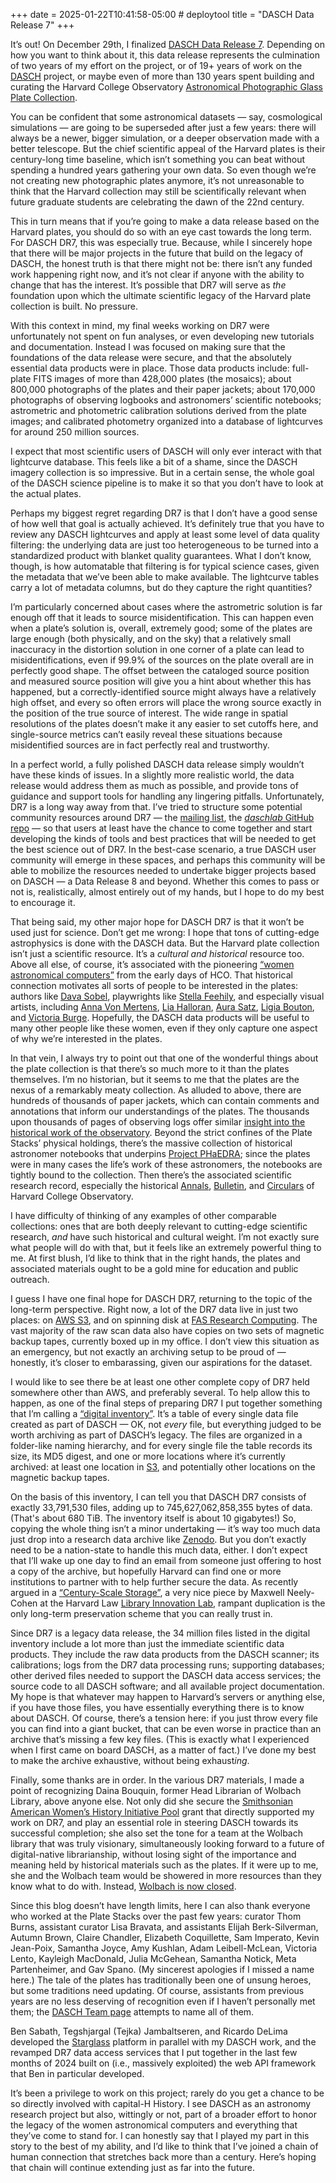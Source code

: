 +++
date = 2025-01-22T10:41:58-05:00 # deploytool
title = "DASCH Data Release 7"
+++

It’s out! On December 29th, I finalized [DASCH Data Release 7][dr7]. Depending
on how you want to think about it, this data release represents the culmination
of two years of my effort on the project, or of 19+ years of work on the [DASCH]
project, or maybe even of more than 130 years spent building and curating the
Harvard College Observatory [Astronomical Photographic Glass Plate
Collection][stacks].

[dr7]: https://dasch.cfa.harvard.edu/dr7/
[DASCH]: https://dasch.cfa.harvard.edu/
[stacks]: https://platestacks.cfa.harvard.edu/

<!-- more -->

You can be confident that some astronomical datasets — say, cosmological
simulations — are going to be superseded after just a few years: there will
always be a newer, bigger simulation, or a deeper observation made with a better
telescope. But the chief scientific appeal of the Harvard plates is their
century-long time baseline, which isn’t something you can beat without spending
a hundred years gathering your own data. So even though we’re not creating new
photographic plates anymore, it’s not unreasonable to think that the Harvard
collection may still be scientifically relevant when future graduate students
are celebrating the dawn of the 22nd century.

This in turn means that if you’re going to make a data release based on the
Harvard plates, you should do so with an eye cast towards the long term. For
DASCH DR7, this was especially true. Because, while I sincerely hope that there
will be major projects in the future that build on the legacy of DASCH, the
honest truth is that there might not be: there isn’t any funded work happening
right now, and it’s not clear if anyone with the ability to change that has the
interest. It’s possible that DR7 will serve as *the* foundation upon which the
ultimate scientific legacy of the Harvard plate collection is built. No
pressure.

With this context in mind, my final weeks working on DR7 were unfortunately not
spent on fun analyses, or even developing new tutorials and documentation.
Instead I was focused on making sure that the foundations of the data release
were secure, and that the absolutely essential data products were in place.
Those data products include: full-plate FITS images of more than 428,000 plates
(the mosaics); about 800,000 photographs of the plates and their paper jackets;
about 170,000 photographs of observing logbooks and astronomers’ scientific
notebooks; astrometric and photometric calibration solutions derived from the
plate images; and calibrated photometry organized into a database of lightcurves
for around 250 million sources.

I expect that most scientific users of DASCH will only ever interact with that
lightcurve database. This feels like a bit of a shame, since the DASCH imagery
collection is so impressive. But in a certain sense, the whole goal of the DASCH
science pipeline is to make it so that you don’t have to look at the actual
plates.

Perhaps my biggest regret regarding DR7 is that I don’t have a good sense of how
well that goal is actually achieved. It’s definitely true that you have to
review any DASCH lightcurves and apply at least some level of data quality
filtering: the underlying data are just too heterogeneous to be turned into a
standardized product with blanket quality guarantees. What I don’t know, though,
is how automatable that filtering is for typical science cases, given the
metadata that we’ve been able to make available. The lightcurve tables carry a
lot of metadata columns, but do they capture the right quantities?

I’m particularly concerned about cases where the astrometric solution is far
enough off that it leads to source misidentification. This can happen even when
a plate’s solution is, overall, extremely good; some of the plates are large
enough (both physically, and on the sky) that a relatively small inaccuracy in
the distortion solution in one corner of a plate can lead to misidentifications,
even if 99.9% of the sources on the plate overall are in perfectly good shape.
The offset between the cataloged source position and measured source position
will give you a hint about whether this has happened, but a correctly-identified
source might always have a relatively high offset, and every so often errors
will place the wrong source exactly in the position of the true source of
interest. The wide range in spatial resolutions of the plates doesn’t make it
any easier to set cutoffs here, and single-source metrics can’t easily reveal
these situations because misidentified sources are in fact perfectly real and
trustworthy.

In a perfect world, a fully polished DASCH data release simply wouldn’t have
these kinds of issues. In a slightly more realistic world, the data release
would address them as much as possible, and provide tons of guidance and support
tools for handling any lingering pitfalls. Unfortunately, DR7 is a long way away
from that. I’ve tried to structure some potential community resources around DR7
— the [mailing list][ml], the [*daschlab* GitHub repo][dl] — so that users at
least have the chance to come together and start developing the kinds of tools
and best practices that will be needed to get the best science out of DR7. In
the best-case scenario, a true DASCH user community will emerge in these spaces,
and perhaps this community will be able to mobilize the resources needed to
undertake bigger projects based on DASCH — a Data Release 8 and beyond. Whether
this comes to pass or not is, realistically, almost entirely out of my hands,
but I hope to do my best to encourage it.

[ml]: https://gaggle.email/join/dasch@gaggle.email
[dl]: https://github.com/pkgw/daschlab

That being said, my other major hope for DASCH DR7 is that it won’t be used just
for science. Don’t get me wrong: I hope that tons of cutting-edge astrophysics
is done with the DASCH data. But the Harvard plate collection isn’t just a
scientific resource. It’s a *cultural and historical* resource too. Above all
else, of course, it’s associated with the pioneering [“women astronomical
computers”][wac] from the early days of HCO. That historical connection
motivates all sorts of people to be interested in the plates: authors like [Dava
Sobel][tgu], playwrights like [Stella Feehily][sf], and especially visual
artists, including [Anna Von Mertens][avm], [Lia Halloran][lh], [Aura Satz][as],
[Ligia Bouton][lb], and [Victoria Burge][vb]. Hopefully, the DASCH data products
will be useful to many other people like these women, even if they only capture
one aspect of why we’re interested in the plates.

[wac]: https://library.cfa.harvard.edu/terminology-women-astronomical-computers
[tgu]: http://www.davasobel.com/books-by-dava-sobel/the-glass-universe
[avm]: https://annavonmertens.com/portfolio/measure-exhibition-for-the-radcliffe-institute-harvard-university/
[lh]: https://liahalloran.com/lax-installations-your-body-is-a-space-that-sees
[as]: https://www.iamanagram.com/HerLuminousDistance.php
[lb]: https://www.mtholyoke.edu/news/news-stories/art-professor-installs-25-variable-stars-commuters
[sf]: https://www.hampsteadtheatre.com/whats-on/2024/the-lightest-element/
[vb]: https://victoriaburge.com/works-on-paper/star-data

In that vein, I always try to point out that one of the wonderful things about
the plate collection is that there’s so much more to it than the plates
themselves. I’m no historian, but it seems to me that the plates are the nexus
of a remarkably meaty collection. As alluded to above, there are hundreds of
thousands of paper jackets, which can contain comments and annotations that
inform our understandings of the plates. The thousands upon thousands of pages
of observing logs offer similar [insight into the historical work of the
observatory](@/2024/hco-logbooks/index.md). Beyond the strict confines of the
Plate Stacks’ physical holdings, there’s the massive collection of historical
astronomer notebooks that underpins [Project PHaEDRA][phaedra]; since the plates
were in many cases the life’s work of these astronomers, the notebooks are
tightly bound to the collection. Then there’s the associated scientific research
record, especially the historical [Annals][ha], [Bulletin][hb], and
[Circulars][hc] of Harvard College Observatory.

[phaedra]: https://platestacks.cfa.harvard.edu/project-phaedra
[ha]: https://ui.adsabs.harvard.edu/search/q=bibstem%253AAnHar
[hb]: https://onlinebooks.library.upenn.edu/webbin/serial?id=bulharvcolobs
[hc]: https://ui.adsabs.harvard.edu/search/q=bibstem%253AHarCi

I have difficulty of thinking of any examples of other comparable collections:
ones that are both deeply relevant to cutting-edge scientific research, *and*
have such historical and cultural weight. I’m not exactly sure what people will
do with that, but it feels like an extremely powerful thing to me. At first
blush, I’d like to think that in the right hands, the plates and associated
materials ought to be a gold mine for education and public outreach.

I guess I have one final hope for DASCH DR7, returning to the topic of the
long-term perspective. Right now, a lot of the DR7 data live in just two places:
on [AWS S3][s3], and on spinning disk at [FAS Research Computing][fasrc]. The
vast majority of the raw scan data also have copies on two sets of magnetic
backup tapes, currently boxed up in my office. I don’t view this situation as an
emergency, but not exactly an archiving setup to be proud of — honestly, it’s
closer to embarassing, given our aspirations for the dataset.

[s3]: https://aws.amazon.com/pm/serv-s3/
[fasrc]: https://rc.fas.harvard.edu/

I would like to see there be at least one other complete copy of DR7 held
somewhere other than AWS, and preferably several. To help allow this to happen,
as one of the final steps of preparing DR7 I put together something that I’m
calling a [“digital inventory”][di]. It’s a table of every single data file
created as part of DASCH — OK, not *every* file, but everything judged to be
worth archiving as part of DASCH’s legacy. The files are organized in a
folder-like naming hierarchy, and for every single file the table records its
size, its MD5 digest, and one or more locations where it’s currently archived:
at least one location in [S3][s3], and potentially other locations on the
magnetic backup tapes.

[di]: https://doi.org/10.5281/zenodo.14563521

On the basis of this inventory, I can tell you that DASCH DR7 consists of
exactly 33,791,530 files, adding up to 745,627,062,858,355 bytes of data.
(That's about 680 TiB. The inventory itself is about 10 gigabytes!) So, copying
the whole thing isn’t a minor undertaking — it’s way too much data just drop
into a research data archive like [Zenodo]. But you don’t exactly need to be a
nation-state to handle this much data, either. I don’t expect that I’ll wake up
one day to find an email from someone just offering to host a copy of the
archive, but hopefully Harvard can find one or more institutions to partner with
to help further secure the data. As recently argued in a [“Century-Scale
Storage”][css], a very nice piece by Maxwell Neely-Cohen at the Harvard Law
[Library Innovation Lab][lil], rampant duplication is the only long-term
preservation scheme that you can really trust in.

[Zenodo]: https://zenodo.org/
[css]: https://lil.law.harvard.edu/century-scale-storage/
[lil]: https://lil.law.harvard.edu/

Since DR7 is a legacy data release, the 34 million files listed in the digital
inventory include a lot more than just the immediate scientific data products.
They include the raw data products from the DASCH scanner; its calibrations;
logs from the DR7 data processing runs; supporting databases; other derived
files needed to support the DASCH data access services; the source code to all
DASCH software; and all available project documentation. My hope is that
whatever may happen to Harvard’s servers or anything else, if you have those
files, you have essentially everything there is to know about DASCH. Of course,
there’s a tension here: if you just throw every file you can find into a giant
bucket, that can be even worse in practice than an archive that’s missing a few
key files. (This is exactly what I experienced when I first came on board DASCH,
as a matter of fact.) I’ve done my best to make the archive exhaustive, without
being exhaust*ing*.

Finally, some thanks are in order. In the various DR7 materials, I made a point
of recognizing Daina Bouquin, former Head Librarian of Wolbach Library, above
anyone else. Not only did she secure the [Smithsonian American Women’s History
Initiative Pool][awhip] grant that directly supported my work on DR7, and play
an essential role in steering DASCH towards its successful completion; she also
set the tone for a team at the Wolbach library that was truly visionary,
simultaneously looking forward to a future of digital-native librarianship,
without losing sight of the importance and meaning held by historical materials
such as the plates. If it were up to me, she and the Wolbach team would be
showered in more resources than they know what to do with. Instead, [Wolbach is
now closed](@/2024/requiem-for-a-library.md).

[awhip]: http://amwh.us/smithsonians-american-womens-history-initiative/

Since this blog doesn’t have length limits, here I can also thank everyone who
worked at the Plate Stacks over the past few years: curator Thom Burns,
assistant curator Lisa Bravata, and assistants Elijah Berk-Silverman, Autumn
Brown, Claire Chandler, Elizabeth Coquillette, Sam Imperato, Kevin Jean-Poix,
Samantha Joyce, Amy Kushlan, Adam Leibell-McLean, Victoria Lento, Kayleigh
MacDonald, Julia McGehean, Samantha Notick, Meta Partenheimer, and Gav Spano.
(My sincerest apologies if I missed a name here.) The tale of the plates has
traditionally been one of unsung heroes, but some traditions need updating. Of
course, assistants from previous years are no less deserving of recognition even
if I haven’t personally met them; the [DASCH Team page][dt] attempts to name all
of them.

[dt]: https://dasch.cfa.harvard.edu/team/

Ben Sabath, Tegshjargal (Tejka) Jambaltseren, and Ricardo DeLima developed the
[Starglass] platform in parallel with my DASCH work, and the revamped DR7 data
access services that I put together in the last few months of 2024 built on
(i.e., massively exploited) the web API framework that Ben in particular
developed.

[Starglass]: https://starglass.cfa.harvard.edu/

It’s been a privilege to work on this project; rarely do you get a chance to be
so directly involved with capital-H History. I see DASCH as an astronomy
research project but also, wittingly or not, part of a broader effort to honor
the legacy of the women astronomical computers and everything that they’ve come
to stand for. I can honestly say that I played my part in this story to the best
of my ability, and I’d like to think that I’ve joined a chain of human
connection that stretches back more than a century. Here’s hoping that chain
will continue extending just as far into the future.
